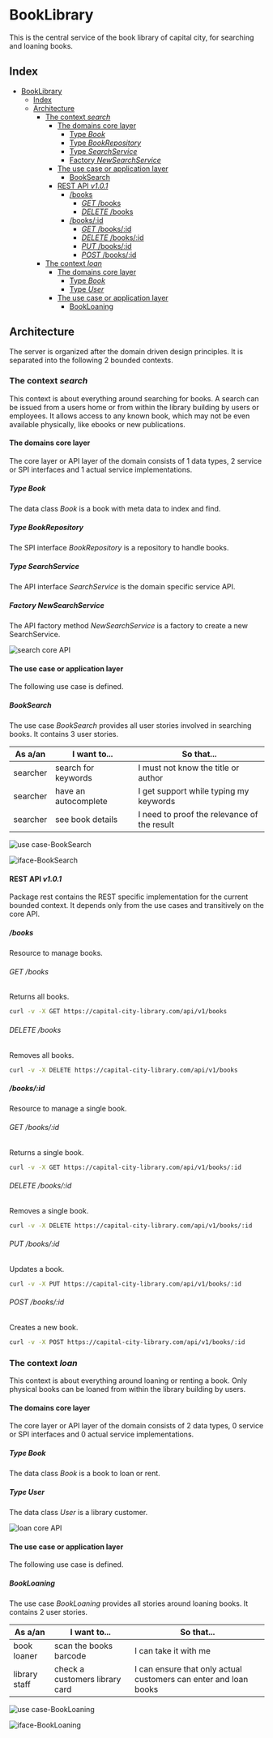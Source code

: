 # BookLibrary

This is the central service of the book library of capital city, for searching and loaning books.

## Index

* [BookLibrary](#booklibrary)
  * [Index](#index)
  * [Architecture](#architecture)
    * [The context *search*](#the-context-search)
      * [The domains core layer](#the-domains-core-layer)
        * [Type *Book*](#type-book)
        * [Type *BookRepository*](#type-bookrepository)
        * [Type *SearchService*](#type-searchservice)
        * [Factory *NewSearchService*](#factory-newsearchservice)
      * [The use case or application layer](#the-use-case-or-application-layer)
        * [BookSearch](#booksearch)
      * [REST API *v1.0.1*](#rest-api-v101)
        * [/books](#books)
          * [*GET* /books](#get-books)
          * [*DELETE* /books](#delete-books)
        * [/books/:id](#booksid)
          * [*GET* /books/:id](#get-booksid)
          * [*DELETE* /books/:id](#delete-booksid)
          * [*PUT* /books/:id](#put-booksid)
          * [*POST* /books/:id](#post-booksid)
    * [The context *loan*](#the-context-loan)
      * [The domains core layer](#the-domains-core-layer)
        * [Type *Book*](#type-book)
        * [Type *User*](#type-user)
      * [The use case or application layer](#the-use-case-or-application-layer)
        * [BookLoaning](#bookloaning)


## Architecture

The server is organized after the domain driven design principles.
It is separated into the following 2 bounded contexts.

### The context *search*

This context is about everything around searching for books.
A search can be issued from a users home or from within the library building by users or
employees. It allows access to any known book, which may not be even available physically,
like ebooks or new publications.

#### The domains core layer

The core layer or API layer of the domain consists of 1 data types,
2 service or SPI interfaces and 1 actual service implementations.

##### Type *Book*

The data class *Book* is a book with meta data to index and find.

##### Type *BookRepository*

The SPI interface *BookRepository* is a repository to handle books.

##### Type *SearchService*

The API interface *SearchService* is the domain specific service API.

##### Factory *NewSearchService*

The API factory method *NewSearchService* is a factory to create a new SearchService.

![search core API](uml-search-core-api.gen.svg?raw=true)

#### The use case or application layer

The following use case is defined.

##### BookSearch

The use case *BookSearch* provides all user stories involved in searching books.
It contains 3 user stories.

|As a/an|I want to...|So that...|
|---|---|---|
|searcher|search for keywords|I must not know the title or author|
|searcher|have an autocomplete|I get support while typing my keywords|
|searcher|see book details|I need to proof the relevance of the result|


![use case-BookSearch](uml-use-case-booksearch.gen.svg?raw=true)



![iface-BookSearch](uml-iface-booksearch.gen.svg?raw=true)

#### REST API *v1.0.1*

Package rest contains the REST specific implementation for the current bounded context.
It depends only from the use cases and transitively on the core API.

##### /books

Resource to manage books.

###### *GET* /books

Returns all books.

```bash
curl -v -X GET https://capital-city-library.com/api/v1/books

```
###### *DELETE* /books

Removes all books.

```bash
curl -v -X DELETE https://capital-city-library.com/api/v1/books

```
##### /books/:id

Resource to manage a single book.

###### *GET* /books/:id

Returns a single book.

```bash
curl -v -X GET https://capital-city-library.com/api/v1/books/:id

```
###### *DELETE* /books/:id

Removes a single book.

```bash
curl -v -X DELETE https://capital-city-library.com/api/v1/books/:id

```
###### *PUT* /books/:id

Updates a book.

```bash
curl -v -X PUT https://capital-city-library.com/api/v1/books/:id

```
###### *POST* /books/:id

Creates a new book.

```bash
curl -v -X POST https://capital-city-library.com/api/v1/books/:id

```
### The context *loan*

This context is about everything around loaning or renting a book.
Only physical books can be loaned from within the library building by users.

#### The domains core layer

The core layer or API layer of the domain consists of 2 data types,
0 service or SPI interfaces and 0 actual service implementations.

##### Type *Book*

The data class *Book* is a book to loan or rent.

##### Type *User*

The data class *User* is a library customer.

![loan core API](uml-loan-core-api.gen.svg?raw=true)

#### The use case or application layer

The following use case is defined.

##### BookLoaning

The use case *BookLoaning* provides all stories around loaning books.
It contains 2 user stories.

|As a/an|I want to...|So that...|
|---|---|---|
|book loaner|scan the books barcode|I can take it with me|
|library staff|check a customers library card|I can ensure that only actual customers can enter and loan books|


![use case-BookLoaning](uml-use-case-bookloaning.gen.svg?raw=true)



![iface-BookLoaning](uml-iface-bookloaning.gen.svg?raw=true)

